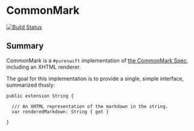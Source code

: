 # CommonMark

[![Build Status](https://travis-ci.org/wito/CommonMark.svg?branch=master)](https://travis-ci.org/wito/CommonMark)

## Summary

CommonMark is a `#pureswift` implementation of [the CommonMark Spec](https://spec.commonmark.org), including an XHTML renderer.

The goal for this implementation is to provide a single, simple interface, summarized thusly:

    public extension String {

      /// An XHTML representation of the markdown in the string.
      var renderedMarkdown: String { get }

    }
